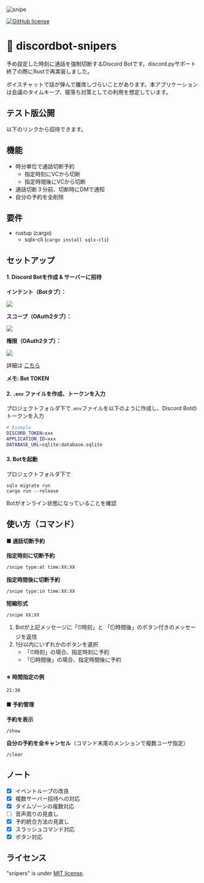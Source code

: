 ![snipe](https://user-images.githubusercontent.com/36104864/115669007-c3bdbd80-a382-11eb-908e-ec4a9e7d9aba.png)

[![GitHub license](https://img.shields.io/github/license/88IO/snipe)](https://github.com/88IO/snipe/blob/master/LICENSE)

# 🔫 discordbot-snipers

予め設定した時刻に通話を強制切断するDiscord Botです。discord.pyサポート終了の際にRustで再実装しました。

ボイスチャットで話が弾んで離席しづらいことがあります。本アプリケーションは会議のタイムキープ、寝落ち対策としての利用を想定しています。

## テスト版公開

以下のリンクから招待できます。



## 機能

- 時分単位で通話切断予約
  - 指定時刻にVCから切断
  - 指定時間後にVCから切断
- 通話切断３分前、切断時にDMで通知
- 自分の予約を全削除

## 要件

- rustup (cargo)
    - sqlx-cli (`cargo install sqlx-cli`)

## セットアップ

#### 1. Discord Botを作成 & サーバーに招待

**インテント（Botタブ）：**

![](https://user-images.githubusercontent.com/36104864/125148766-87bf1b00-e16f-11eb-9806-e6f84d2b0733.png)

**スコープ（OAuth2タブ）：**

![](https://user-images.githubusercontent.com/36104864/125148742-5e05f400-e16f-11eb-8593-e2ab853a000d.png)

**権限（OAuth2タブ）：**

![](https://user-images.githubusercontent.com/36104864/116031938-b746a700-a699-11eb-90b3-4586bc77e2fe.png)

詳細は [こちら](https://discordpy.readthedocs.io/ja/latest/discord.html#:~:text=Make%20sure%20you're%20logged%20on%20to%20the%20Discord%20website.&text=%E3%80%8CNew%20Application%E3%80%8D%E3%83%9C%E3%82%BF%E3%83%B3%E3%82%92%E3%82%AF%E3%83%AA%E3%83%83%E3%82%AF,%E3%83%A6%E3%83%BC%E3%82%B6%E3%83%BC%E3%82%92%E4%BD%9C%E6%88%90%E3%81%97%E3%81%BE%E3%81%99%E3%80%82)

**メモ: Bot TOKEN**

#### 2. `.env` ファイルを作成、トークンを入力

プロジェクトフォルダ下で`.env`ファイルを以下のように作成し、Discord Botのトークンを入力

```bash
# Example
DISCORD_TOKEN=xxx
APPLICATION_ID=xxx
DATABASE_URL=sqlite:database.sqlite
```

#### 3. Botを起動

プロジェクトフォルダ下で

```
sqlx migrate run
cargo run --release
```

Botがオンライン状態になっていることを確認

## 使い方（コマンド）

#### ■ 通話切断予約

**指定時刻に切断予約**

```bash
/snipe type:at time:XX:XX
```

**指定時間後に切断予約**

```
/snipe type:in time:XX:XX
```

**短縮形式**

```
/snipe XX:XX
```

1. Botが上記メッセージに「⏰時刻」と 「⏲️時間後」のボタン付きのメッセージを返信
2. 1分以内にいずれかのボタンを選択
   - 「⏰時刻」の場合、指定時刻に予約
   -  「⏲️時間後」の場合、指定時間後に予約

#### ※ 時間指定の例

```
21:30
```

#### ■ 予約管理

**予約を表示**

```
/show
```

**自分の予約を全キャンセル**（コマンド末尾のメンションで複数ユーザ指定）

```
/clear
```

## ノート

- [x] イベントループの改良
- [x] 複数サーバー招待への対応
- [x] タイムゾーンの複数対応
- [ ] 音声周りの見直し
- [x] 予約統合方法の見直し
- [x] スラッシュコマンド対応
- [x] ボタン対応

## ライセンス

"snipers" is under [MIT license](https://en.wikipedia.org/wiki/MIT_License).
